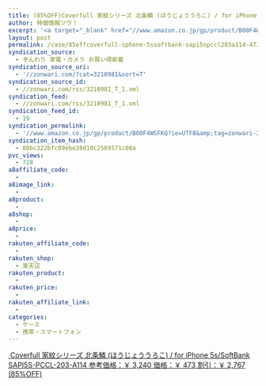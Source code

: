 ```yaml
---
title: (85%OFF)Coverfull 家紋シリーズ 北条鱗 (ほうじょううろこ) / for iPhone 5s/SoftBank SAPI5S-PCCL-203-A114 ￥473
author: 特価情報ツウ！
excerpt: '<a target="_blank" href="//www.amazon.co.jp/gp/product/B00F4WSFKQ?ie=UTF8&amp;tag=zonwari-22&amp;linkCode=as2&amp;camp=247&amp;creative=7399&amp;creativeASIN=B00F4WSFKQ"><img src="//ecx.images-amazon.com/images/I/31TylljTDDL._SL100_.jpg"><br>Coverfull &#23478;&#32011;&#12471;&#12522;&#12540;&#12474; &#21271;&#26465;&#40023; (&#12411;&#12358;&#12376;&#12423;&#12358;&#12358;&#12429;&#12371;) / for iPhone 5s/SoftBank SAPI5S-PCCL-203-A114<br>&#21442;&#32771;&#20385;&#26684;&#65306;&#65509; 3,240<br>&#20385;&#26684;&#65306;&#65509; 473<br>&#21106;&#24341;&#65306;&#65509; 2,767 (85%OFF)</a>'
layout: post
permalink: /case/85offcoverfull-iphone-5ssoftbank-sapi5spccl203a114-473.html
syndication_source:
  - ぞんわり 家電・カメラ お買い得新着
syndication_source_uri:
  - '//zonwari.com/?cat=3210981&sort=T'
syndication_source_id:
  - //zonwari.com/rss/3210981_T_1.xml
syndication_feed:
  - //zonwari.com/rss/3210981_T_1.xml
syndication_feed_id:
  - 19
syndication_permalink:
  - '//www.amazon.co.jp/gp/product/B00F4WSFKQ?ie=UTF8&amp;tag=zonwari-22&amp;linkCode=as2&amp;camp=247&amp;creative=7399&amp;creativeASIN=B00F4WSFKQ'
syndication_item_hash:
  - 80bc322bfc09ebe38d10c2569571c08a
pvc_views:
  - 728
a8affiliate_code:
  -
a8image_link:
  -
a8product:
  -
a8shop:
  -
a8price:
  -
rakuten_affiliate_code:
  -
rakuten_shop:
  - 楽天店
rakuten_product:
  -
rakuten_price:
  -
rakuten_affiliate_link:
  -
categories:
  - ケース
  - 携帯・スマートフォン
---
```

[<img src='//i2.wp.com/ecx.images-amazon.com/images/I/31TylljTDDL._SL150_.jpg?w=546' title="" alt="" data-recalc-dims="1" />
Coverfull 家紋シリーズ 北条鱗 (ほうじょううろこ) / for iPhone 5s/SoftBank SAPI5S-PCCL-203-A114
参考価格：￥ 3,240
価格：￥ 473
割引：￥ 2,767 (85%OFF)][1]

 [1]: //www.amazon.co.jp/gp/product/B00F4WSFKQ?ie=UTF8&#038;tag=tokkajohotsu-22&#038;linkCode=as2&#038;camp=247&#038;creative=7399&#038;creativeASIN=B00F4WSFKQ